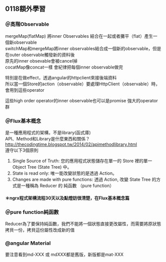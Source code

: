 ## 0118額外學習
### ＠高階Observable
mergeMap(flatMap) 將inner Observables 結合在一起或者攤平（flat）產生一個新observable<br/>
switchMap和mergeMap將inner observables結合成一個新的observable，但是在outer observable觸發新的資料後<br/>
原先的inner obsevable會被cancel掉<br/>
cocatMap像concat一樣 會紀律把每個inner observable做完<br/>

特別是在做effect，透過angular的httpclient來接後端資料<br/>
所以當一個Store的action（observable）要處理HttpClient（observable）時，會用到這些operator<br/>

這些high order operator的inner observable也可以是promise 強大的operator群<br/>

### ＠Flux基本概念
是一種應用程式的架構，不是library(函式庫)<br/>
API、Method和Library是什麼東西和關係？<br/>
http://thecodingtime.blogspot.tw/2014/02/apimethodlibrary.html<br/>
遵守以下3個原則<br/>
1. Single Source of Truth: 您的應用程式狀態儲存在單一的 Store 裡的單一 Object Tree (State Tree) 中。<br/>
2. State is read only: 唯一能改變狀態的是透過 Action。<br/>
3. Changes are made with pure functions: 透過 Action, 改變 State Tree 的方式是一種稱為 Reducer 的 純函數 （pure function）<br/>

#### ＊ngrx程式架構流程30天以及點燈訪很清楚，在Flux基本概念篇

### ＠pure function純函數
Reducer為了要保持純函數，我們不能將一個狀態直接更改屬性，而需要將原狀態拷貝一份，拷貝這份屬性改成新的值<br/>

### @angular Material
要注意看到md-XXX 或 mdXXX都是舊版，新版都是mat-XXX<br/>
